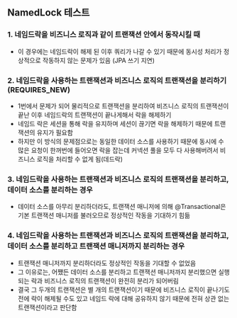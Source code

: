 ## NamedLock 테스트

### 1. 네임드락을 비즈니스 로직과 같이 트랜잭션 안에서 동작시킬 때

- 이 경우에는 네임드락이 해제 된 이후 쿼리가 나갈 수 있기 때문에 동시성 처리가 정상적으로 작동하지 않는 문제가 있음 (JPA 쓰기 지연)

### 2. 네임드락을 사용하는 트랜잭션과 비즈니스 로직의 트랜잭션을 분리하기(REQUIRES_NEW)

- 1번에서 문제가 되어 물리적으로 트랜잭션을 분리하여 비즈니스 로직의 트랜잭션이 끝난 이후 네임드락의 트랜잭션이 끝나게해서 락을 해제하기
- 네임드 락은 세션을 통해 락을 유지하며 세션이 끊기면 락을 해제하기 때문에 트랜잭션의 유지가 필요함
- 하지만 이 방식의 문제점으로는 동일한 데이터 소스를 사용하기 때문에 동시에 수 많은 요청이 한꺼번에 들어오면 락을 잡는데 커넥션 풀을 모두 다 사용해버려서 비즈니스 로직을 처리할 수 없게 됨(데드락)

### 3. 네임드락을 사용하는 트랜잭션과 비즈니스 로직의 트랜잭션을 분리하고, 데이터 소스를 분리하는 경우

- 데이터 소스를 아무리 분리하더라도, 트랜잭션 매니저에 의해 @Transactional은 기본 트랜잭션 매니저를 불러오므로 정상적인 작동을 기대하기 힘듦

### 4. 네임드락을 사용하는 트랜잭션과 비즈니스 로직의 트랜잭션을 분리하고, 데이터 소스를 분리하고 트랜잭션 매니저까지 분리하는 경우

- 트랜잭션 매니저까지 분리하더라도 정상적인 작동을 기대할 수 없었음
- 그 이유로는, 어쨌든 데이터 소스를 분리하고 트랜잭션 매니저까지 분리했으면 실행되는 락과 비즈니스 로직의 트랜잭션이 완전히 분리가 되어버림
- 결국 그 두개의 트랜잭션은 별 개의 트랜잭션이기 때문에 비즈니스 로직이 끝나기도전에 락이 해제될 수도 있고 네임드 락에 대해 공유하지 않기 때문에 전혀 상관 없는 트랜잭션이라고 판단함
